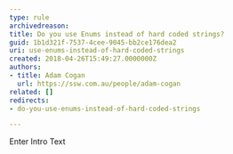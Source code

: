 ```yaml
---
type: rule
archivedreason: 
title: Do you use Enums instead of hard coded strings?
guid: 1b1d321f-7537-4cee-9045-bb2ce176dea2
uri: use-enums-instead-of-hard-coded-strings
created: 2018-04-26T15:49:27.0000000Z
authors:
- title: Adam Cogan
  url: https://ssw.com.au/people/adam-cogan
related: []
redirects:
- do-you-use-enums-instead-of-hard-coded-strings

---
```



Enter Intro Text
<br><excerpt class='endintro'></excerpt><br>



